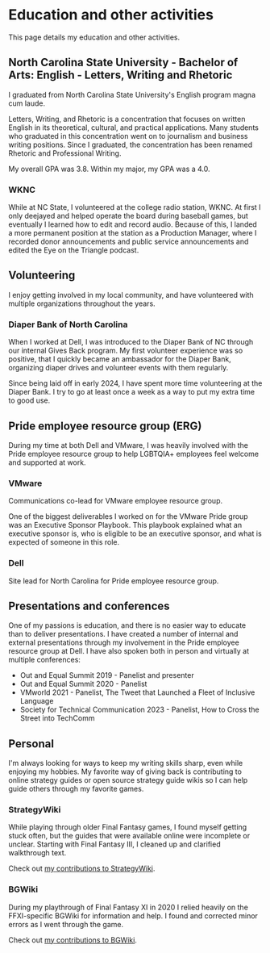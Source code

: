# Education and other activities

This page details my education and other activities.

## North Carolina State University - Bachelor of Arts: English - Letters, Writing and Rhetoric

I graduated from North Carolina State University's English program magna cum laude. 

Letters, Writing, and Rhetoric is a concentration that focuses on written English in its theoretical, cultural, and practical applications. Many students who graduated in this concentration went on to journalism and business writing positions. Since I graduated, the concentration has been renamed Rhetoric and Professional Writing. 

My overall GPA was 3.8. Within my major, my GPA was a 4.0.

### WKNC

While at NC State, I volunteered at the college radio station, WKNC. At first I only deejayed and helped operate the board during baseball games, but eventually I learned how to edit and record audio. Because of this, I landed a more permanent position at the station as a Production Manager, where I recorded donor announcements and public service announcements and edited the Eye on the Triangle podcast.

## Volunteering

I enjoy getting involved in my local community, and have volunteered with multiple organizations throughout the years.

### Diaper Bank of North Carolina

When I worked at Dell, I was introduced to the Diaper Bank of NC through our internal Gives Back program. My first volunteer experience was so positive, that I quickly became an ambassador for the Diaper Bank, organizing diaper drives and volunteer events with them regularly.

Since being laid off in early 2024, I have spent more time volunteering at the Diaper Bank. I try to go at least once a week as a way to put my extra time to good use.

## Pride employee resource group (ERG)

During my time at both Dell and VMware, I was heavily involved with the Pride employee resource group to help LGBTQIA+ employees feel welcome and supported at work. 

### VMware

Communications co-lead for VMware employee resource group.

One of the biggest deliverables I worked on for the VMware Pride group was an Executive Sponsor Playbook. This playbook explained what an executive sponsor is, who is eligible to be an executive sponsor, and what is expected of someone in this role.

### Dell

Site lead for North Carolina for Pride employee resource group.


## Presentations and conferences

One of my passions is education, and there is no easier way to educate than to deliver presentations. I have created a number of internal and external presentations through my involvement in the Pride employee resource group at Dell. I have also spoken both in person and virtually at multiple conferences:

- Out and Equal Summit 2019 - Panelist and presenter
- Out and Equal Summit 2020 - Panelist
- VMworld 2021 - Panelist, The Tweet that Launched a Fleet of Inclusive Language
- Society for Technical Communication 2023 - Panelist, How to Cross the Street into TechComm

## Personal

I'm always looking for ways to keep my writing skills sharp, even while enjoying my hobbies. My favorite way of giving back is contributing to online strategy guides or open source strategy guide wikis so I can help guide others through my favorite games.

### StrategyWiki

While playing through older Final Fantasy games, I found myself getting stuck often, but the guides that were available online were incomplete or unclear. Starting with Final Fantasy III, I cleaned up and clarified walkthrough text.

Check out [my contributions to StrategyWiki](https://strategywiki.org/wiki/Special:Contributions/CommonWriterE).

### BGWiki

During my playthrough of Final Fantasy XI in 2020 I relied heavily on the FFXI-specific BGWiki for information and help. I found and corrected minor errors as I went through the game.

Check out [my contributions to BGWiki](https://www.bg-wiki.com/ffxi/Special:Contributions/Hiccupz). 